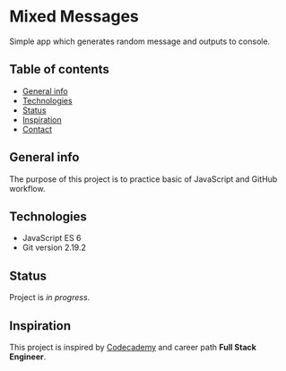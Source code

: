 # Mixed Messages

Simple app which generates random message and outputs to console.

## Table of contents

* [General info](#general-info)
* [Technologies](#technologies)
* [Status](#status)
* [Inspiration](*status)
* [Contact](#contact)

## General info

The purpose of this project is to practice basic of JavaScript and GitHub workflow.

## Technologies

* JavaScript ES 6
* Git version 2.19.2

## Status

Project is *in progress*.

## Inspiration

This project is inspired by [Codecademy](https://www.codecademy.com/learn/paths/full-stack-engineer-career-path) and career path **Full Stack Engineer**.
